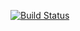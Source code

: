 [![Build Status](https://travis-ci.org/utiburtius/php-utils.svg)](https://travis-ci.org/utiburtius/php-utils)
